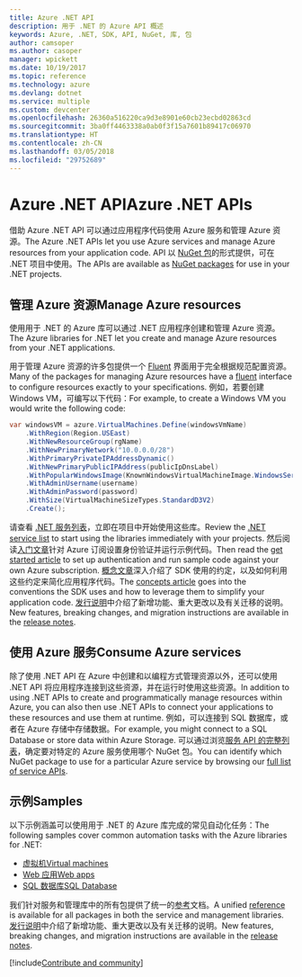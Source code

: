 ```yaml
---
title: Azure .NET API
description: 用于 .NET 的 Azure API 概述
keywords: Azure, .NET, SDK, API, NuGet, 库, 包
author: camsoper
ms.author: casoper
manager: wpickett
ms.date: 10/19/2017
ms.topic: reference
ms.technology: azure
ms.devlang: dotnet
ms.service: multiple
ms.custom: devcenter
ms.openlocfilehash: 26360a516220ca9d3e8901e60cb23ecbd02863cd
ms.sourcegitcommit: 3ba0ff4463338a0ab0f3f15a7601b89417c06970
ms.translationtype: HT
ms.contentlocale: zh-CN
ms.lasthandoff: 03/05/2018
ms.locfileid: "29752689"
---
```

# <a name="azure-net-apis"></a><span data-ttu-id="cd9c9-104">Azure .NET API</span><span class="sxs-lookup"><span data-stu-id="cd9c9-104">Azure .NET APIs</span></span>

<span data-ttu-id="cd9c9-105">借助 Azure .NET API 可以通过应用程序代码使用 Azure 服务和管理 Azure 资源。</span><span class="sxs-lookup"><span data-stu-id="cd9c9-105">The Azure .NET APIs let you use Azure services and manage Azure resources from your application code.</span></span> <span data-ttu-id="cd9c9-106">API 以 [NuGet 包](/dotnet/api/overview/azure/)的形式提供，可在 .NET 项目中使用。</span><span class="sxs-lookup"><span data-stu-id="cd9c9-106">The APIs are available as [NuGet packages](/dotnet/api/overview/azure/) for use in your .NET projects.</span></span> 

## <a name="manage-azure-resources"></a><span data-ttu-id="cd9c9-107">管理 Azure 资源</span><span class="sxs-lookup"><span data-stu-id="cd9c9-107">Manage Azure resources</span></span>

<span data-ttu-id="cd9c9-108">使用用于 .NET 的 Azure 库可以通过 .NET 应用程序创建和管理 Azure 资源。</span><span class="sxs-lookup"><span data-stu-id="cd9c9-108">The Azure libraries for .NET let you create and manage Azure resources from your .NET applications.</span></span>

<span data-ttu-id="cd9c9-109">用于管理 Azure 资源的许多包提供一个 [Fluent](dotnet-sdk-azure-concepts.md) 界面用于完全根据规范配置资源。</span><span class="sxs-lookup"><span data-stu-id="cd9c9-109">Many of the packages for managing Azure resources have a [fluent](dotnet-sdk-azure-concepts.md) interface to configure resources exactly to your specifications.</span></span> <span data-ttu-id="cd9c9-110">例如，若要创建 Windows VM，可编写以下代码：</span><span class="sxs-lookup"><span data-stu-id="cd9c9-110">For example, to create a Windows VM you would write the following code:</span></span>

```csharp
var windowsVM = azure.VirtualMachines.Define(windowsVmName)
    .WithRegion(Region.USEast)
    .WithNewResourceGroup(rgName)
    .WithNewPrimaryNetwork("10.0.0.0/28")
    .WithPrimaryPrivateIPAddressDynamic()
    .WithNewPrimaryPublicIPAddress(publicIpDnsLabel)
    .WithPopularWindowsImage(KnownWindowsVirtualMachineImage.WindowsServer2012R2Datacenter)
    .WithAdminUsername(username)
    .WithAdminPassword(password)
    .WithSize(VirtualMachineSizeTypes.StandardD3V2)
    .Create();
 ```

<span data-ttu-id="cd9c9-111">请查看 [.NET 服务列表](/dotnet/api/overview/azure/)，立即在项目中开始使用这些库。</span><span class="sxs-lookup"><span data-stu-id="cd9c9-111">Review the [.NET service list](/dotnet/api/overview/azure/) to start using the libraries immediately with your projects.</span></span> <span data-ttu-id="cd9c9-112">然后阅读[入门文章](dotnet-sdk-azure-get-started.md)针对 Azure 订阅设置身份验证并运行示例代码。</span><span class="sxs-lookup"><span data-stu-id="cd9c9-112">Then read the [get started article](dotnet-sdk-azure-get-started.md) to set up authentication and run sample code against your own Azure subscription.</span></span>  <span data-ttu-id="cd9c9-113">[概念文章](dotnet-sdk-azure-concepts.md)深入介绍了 SDK 使用的约定，以及如何利用这些约定来简化应用程序代码。</span><span class="sxs-lookup"><span data-stu-id="cd9c9-113">The [concepts article](dotnet-sdk-azure-concepts.md) goes into the conventions the SDK uses and how to leverage them to simplify your application code.</span></span> <span data-ttu-id="cd9c9-114">[发行说明](dotnet-sdk-azure-release-notes.md)中介绍了新增功能、重大更改以及有关迁移的说明。</span><span class="sxs-lookup"><span data-stu-id="cd9c9-114">New features, breaking changes, and migration instructions are available in the [release notes](dotnet-sdk-azure-release-notes.md).</span></span>

## <a name="consume-azure-services"></a><span data-ttu-id="cd9c9-115">使用 Azure 服务</span><span class="sxs-lookup"><span data-stu-id="cd9c9-115">Consume Azure services</span></span>

<span data-ttu-id="cd9c9-116">除了使用 .NET API 在 Azure 中创建和以编程方式管理资源以外，还可以使用 .NET API 将应用程序连接到这些资源，并在运行时使用这些资源。</span><span class="sxs-lookup"><span data-stu-id="cd9c9-116">In addition to using .NET APIs to create and programmatically manage resources within Azure, you can also then use .NET APIs to connect your applications to these resources and use them at runtime.</span></span>  <span data-ttu-id="cd9c9-117">例如，可以连接到 SQL 数据库，或者在 Azure 存储中存储数据。</span><span class="sxs-lookup"><span data-stu-id="cd9c9-117">For example, you might connect to a SQL Database or store data within Azure Storage.</span></span>  <span data-ttu-id="cd9c9-118">可以通过浏览[服务 API 的完整列表](/dotnet/api/overview/azure/)，确定要对特定的 Azure 服务使用哪个 NuGet 包。</span><span class="sxs-lookup"><span data-stu-id="cd9c9-118">You can identify which NuGet package to use for a particular Azure service by browsing our [full list of service APIs](/dotnet/api/overview/azure/).</span></span>  

## <a name="samples"></a><span data-ttu-id="cd9c9-119">示例</span><span class="sxs-lookup"><span data-stu-id="cd9c9-119">Samples</span></span>

<span data-ttu-id="cd9c9-120">以下示例涵盖可以使用用于 .NET 的 Azure 库完成的常见自动化任务：</span><span class="sxs-lookup"><span data-stu-id="cd9c9-120">The following samples cover common automation tasks with the Azure libraries for .NET:</span></span>

- [<span data-ttu-id="cd9c9-121">虚拟机</span><span class="sxs-lookup"><span data-stu-id="cd9c9-121">Virtual machines</span></span>](dotnet-sdk-azure-virtual-machine-samples.md)
- [<span data-ttu-id="cd9c9-122">Web 应用</span><span class="sxs-lookup"><span data-stu-id="cd9c9-122">Web apps</span></span>](dotnet-sdk-azure-web-apps-samples.md)
- [<span data-ttu-id="cd9c9-123">SQL 数据库</span><span class="sxs-lookup"><span data-stu-id="cd9c9-123">SQL Database</span></span>](dotnet-sdk-azure-sql-database-samples.md)

<span data-ttu-id="cd9c9-124">我们针对服务和管理库中的所有包提供了统一的[参考](/dotnet/api/overview/azure/?view=azure-dotnet)文档。</span><span class="sxs-lookup"><span data-stu-id="cd9c9-124">A unified [reference](/dotnet/api/overview/azure/?view=azure-dotnet) is available for all packages in both the service and management libraries.</span></span> <span data-ttu-id="cd9c9-125">[发行说明](dotnet-sdk-azure-release-notes.md)中介绍了新增功能、重大更改以及有关迁移的说明。</span><span class="sxs-lookup"><span data-stu-id="cd9c9-125">New features, breaking changes, and migration instructions are available in the [release notes](dotnet-sdk-azure-release-notes.md).</span></span>

[!include[Contribute and community](includes/contribute.md)]